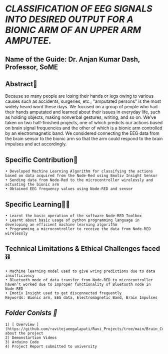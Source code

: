 # *CLASSIFICATION OF EEG SIGNALS INTO DESIRED OUTPUT FOR A BIONIC ARM OF AN UPPER ARM AMPUTEE.*
## **Name of the Guide**: Dr. Anjan Kumar Dash, Professor, SoME

## **Abstract📃**
Because so many people are losing their hands or legs owing to various causes such as accidents, surgeries, etc., "amputated persons" is the most widely heard word these days. We focused on a group of people who had their hands amputated and learned about their issues in everyday life, such as holding objects, making nonverbal gestures, writing, and so on. We've taken on two half-finished projects, one of which predicts our actions based on brain signal frequencies and the other of which is a bionic arm controlled by an electromagnetic band. We considered connecting the EEG data from the brain sensor to the bionic arm so that the arm could respond to the brain impulses and act accordingly.

## **Specific Contribution💪**

    • Developed Machine Learning Algorithm for classifying the actions based on data acquired from the Node-Red using Emotiv Insight Sensor
    • Sending data from Node-Red to the microcontroller wirelessly and actuating the bionic arm
    • Obtained EEG frequency values using Node-RED and sensor

## **Specific Learning👨‍🎓**
    • Learnt the basic operation of the software Node-RED Toolbox
    • Learnt about basic usage of python programming language in developing an efficient machine learning algorithm
    • Programming a microcontroller to receive the data from Node-RED wirelessly

## **Technical Limitations & Ethical Challenges faced ⛓**
    • Machine learning model used to give wring predictions due to data insufficiency
    • Bluetooth mode of data transfer from Node-RED to microcontroller haven’t worked due to improper functionality of Bluetooth node in Node-RED
    • Emotiv Insight used to get disconnected frequently
    Keywords: Bionic arm, EEG data, Electromagnetic Band, Brain Impulses

## *Folder Conists 📁*
    1) [ Overview ](https://github.com/ravitejaeegalapati/Ravi_Projects/tree/main/Brain_Controlled_Bionic_Arm) about the project
    2) Demonstartion Videos 
    3) Arduino Code
    4) Project Report submitted to university
